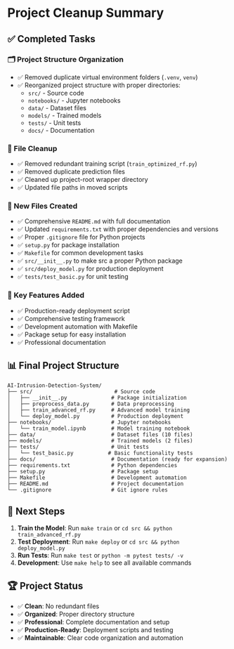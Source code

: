 # Project Cleanup Summary

## ✅ Completed Tasks

### 🗂️ Project Structure Organization
- ✅ Removed duplicate virtual environment folders (`.venv`, `venv`)
- ✅ Reorganized project structure with proper directories:
  - `src/` - Source code
  - `notebooks/` - Jupyter notebooks
  - `data/` - Dataset files
  - `models/` - Trained models
  - `tests/` - Unit tests
  - `docs/` - Documentation

### 🧹 File Cleanup
- ✅ Removed redundant training script (`train_optimized_rf.py`)
- ✅ Removed duplicate prediction files
- ✅ Cleaned up project-root wrapper directory
- ✅ Updated file paths in moved scripts

### 📁 New Files Created
- ✅ Comprehensive `README.md` with full documentation
- ✅ Updated `requirements.txt` with proper dependencies and versions
- ✅ Proper `.gitignore` file for Python projects
- ✅ `setup.py` for package installation
- ✅ `Makefile` for common development tasks
- ✅ `src/__init__.py` to make src a proper Python package
- ✅ `src/deploy_model.py` for production deployment
- ✅ `tests/test_basic.py` for unit testing

### 🚀 Key Features Added
- ✅ Production-ready deployment script
- ✅ Comprehensive testing framework
- ✅ Development automation with Makefile
- ✅ Package setup for easy installation
- ✅ Professional documentation

## 📊 Final Project Structure

```
AI-Intrusion-Detection-System/
├── src/                          # Source code
│   ├── __init__.py              # Package initialization
│   ├── preprocess_data.py       # Data preprocessing
│   ├── train_advanced_rf.py     # Advanced model training
│   └── deploy_model.py          # Production deployment
├── notebooks/                   # Jupyter notebooks
│   └── train_model.ipynb        # Model training notebook
├── data/                        # Dataset files (10 files)
├── models/                      # Trained models (2 files)
├── tests/                       # Unit tests
│   └── test_basic.py           # Basic functionality tests
├── docs/                        # Documentation (ready for expansion)
├── requirements.txt             # Python dependencies
├── setup.py                     # Package setup
├── Makefile                     # Development automation
├── README.md                    # Project documentation
└── .gitignore                   # Git ignore rules
```

## 🎯 Next Steps

1. **Train the Model**: Run `make train` or `cd src && python train_advanced_rf.py`
2. **Test Deployment**: Run `make deploy` or `cd src && python deploy_model.py`
3. **Run Tests**: Run `make test` or `python -m pytest tests/ -v`
4. **Development**: Use `make help` to see all available commands

## 🏆 Project Status
- ✅ **Clean**: No redundant files
- ✅ **Organized**: Proper directory structure
- ✅ **Professional**: Complete documentation and setup
- ✅ **Production-Ready**: Deployment scripts and testing
- ✅ **Maintainable**: Clear code organization and automation
